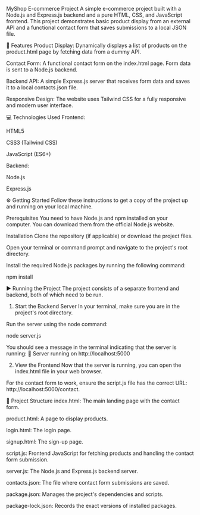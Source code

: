 MyShop E-commerce Project
A simple e-commerce project built with a Node.js and Express.js backend and a pure HTML, CSS, and JavaScript frontend. This project demonstrates basic product display from an external API and a functional contact form that saves submissions to a local JSON file.

🚀 Features
Product Display: Dynamically displays a list of products on the product.html page by fetching data from a dummy API.

Contact Form: A functional contact form on the index.html page. Form data is sent to a Node.js backend.

Backend API: A simple Express.js server that receives form data and saves it to a local contacts.json file.

Responsive Design: The website uses Tailwind CSS for a fully responsive and modern user interface.

💻 Technologies Used
Frontend:

HTML5

CSS3 (Tailwind CSS)

JavaScript (ES6+)

Backend:

Node.js

Express.js

⚙️ Getting Started
Follow these instructions to get a copy of the project up and running on your local machine.

Prerequisites
You need to have Node.js and npm installed on your computer. You can download them from the official Node.js website.

Installation
Clone the repository (if applicable) or download the project files.

Open your terminal or command prompt and navigate to the project's root directory.

Install the required Node.js packages by running the following command:

npm install

▶️ Running the Project
The project consists of a separate frontend and backend, both of which need to be run.

1. Start the Backend Server
In your terminal, make sure you are in the project's root directory.

Run the server using the node command:

node server.js

You should see a message in the terminal indicating that the server is running:
🚀 Server running on http://localhost:5000

2. View the Frontend
Now that the server is running, you can open the index.html file in your web browser.

For the contact form to work, ensure the script.js file has the correct URL: http://localhost:5000/contact.

📂 Project Structure
index.html: The main landing page with the contact form.

product.html: A page to display products.

login.html: The login page.

signup.html: The sign-up page.

script.js: Frontend JavaScript for fetching products and handling the contact form submission.

server.js: The Node.js and Express.js backend server.

contacts.json: The file where contact form submissions are saved.

package.json: Manages the project's dependencies and scripts.

package-lock.json: Records the exact versions of installed packages.
